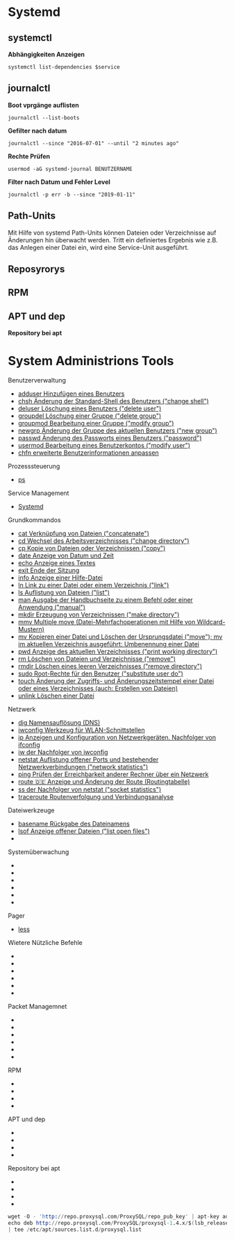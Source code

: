 # Systemd

## systemctl

**Abhängigkeiten Anzeigen**

`systemctl list-dependencies $service`

## journalctl

**Boot vprgänge auflisten**

`journalctl --list-boots`

**Gefilter nach datum**

`journalctl --since "2016-07-01" --until "2 minutes ago"`

**Rechte Prüfen**

`usermod -aG systemd-journal BENUTZERNAME`

**Filter nach Datum und Fehler Level**

`journalctl -p err -b --since "2019-01-11"`

## Path-Units
Mit Hilfe von systemd Path-Units können Dateien oder Verzeichnisse auf Änderungen hin überwacht werden. Tritt ein definiertes Ergebnis wie z.B. das Anlegen einer Datei ein, wird eine Service-Unit ausgeführt.

## Reposyrorys

## RPM

## APT und dep

**Repository bei apt**

# System Administrions Tools

Benutzerverwaltung

* [adduser  Hinzufügen eines Benutzers](../adduser)
* [chsh Änderung der Standard-Shell des Benutzers ("change shell")](../chsh)
* [deluser Löschung eines Benutzers ("delete user")](../deluser)
* [groupdel Löschung einer Gruppe ("delete group")](../groupdel)
* [groupmod Bearbeitung einer Gruppe ("modify group")](../groupmod)
* [newgrp Änderung der Gruppe des aktuellen Benutzers ("new group")](../newgrp)
* [passwd Änderung des Passworts eines Benutzers ("password")](../passwd)
* [usermod Bearbeitung eines Benutzerkontos ("modify user")](../)
* [chfn erweiterte Benutzerinformationen anpassen](../chfn)

Prozesssteuerung

* [ps](../ps)

Service Management

* [Systemd](../systemd)

Grundkommandos

* [cat Verknüpfung von Dateien ("concatenate")](../cat)
* [cd Wechsel des Arbeitsverzeichnisses ("change directory")](./cd)
* [cp Kopie von Dateien oder Verzeichnissen ("copy")](../cp)
* [date Anzeige von Datum und Zeit](../date)
* [echo Anzeige eines Textes](../echo)
* [exit Ende der Sitzung](../exit)
* [info Anzeige einer Hilfe-Datei](../info)
* [ln Link zu einer Datei oder einem Verzeichnis ("link")](../link)
* [ls Auflistung von Dateien ("list")](../ls)
* [man Ausgabe der Handbuchseite zu einem Befehl oder einer Anwendung ("manual")](../man)
* [mkdir Erzeugung von Verzeichnissen ("make directory")](..(mkdir))
* [mmv Multiple move (Datei-Mehrfachoperationen mit Hilfe von Wildcard-Mustern)](../mmv)
* [mv Kopieren einer Datei und Löschen der Ursprungsdatei ("move"); mv im aktuellen Verzeichnis ausgeführt: Umbenennung einer Datei](../mv)
* [pwd Anzeige des aktuellen Verzeichnisses ("print working directory")](../pwd)
* [rm Löschen von Dateien und Verzeichnisse ("remove")](../rm)
* [rmdir Löschen eines leeren Verzeichnisses ("remove directory")](../rmdir)
* [sudo Root-Rechte für den Benutzer ("substitute user do")](../sudo)
* [touch Änderung der Zugriffs- und Änderungszeitstempel einer Datei oder eines Verzeichnisses (auch: Erstellen von Dateien)](../touch)
* [unlink Löschen einer Datei](../unlink)

Netzwerk

* [dig Namensauflösung (DNS)](../)
* [iwconfig Werkzeug für WLAN-Schnittstellen](../)
* [ip Anzeigen und Konfiguration von Netzwerkgeräten. Nachfolger von ifconfig](../)
* [iw der Nachfolger von iwconfig](../)
* [netstat Auflistung offener Ports und bestehender Netzwerkverbindungen ("network statistics")](../)
* [ping Prüfen der Erreichbarkeit anderer Rechner über ein Netzwerk](../)
* [route 🇩🇪 Anzeige und Änderung der Route (Routingtabelle)](../)
* [ss der Nachfolger von netstat ("socket statistics")](../)
* [traceroute Routenverfolgung und Verbindungsanalyse](../)

Dateiwerkzeuge

* [basename Rückgabe des Dateinamens](../basename)
* [lsof Anzeige offener Dateien ("list open files")](../lsof)
* [](../)

Systemüberwachung

* [](../)
* [](../)
* [](../)
* [](../)
* [](../)
* [](../)

Pager

* [less](../system-administration-pager-less)


Wietere Nützliche Befehle

* [](../system-administration-pager)
* [](../system-administration-pager)
* [](../system-administration-pager)
* [](../system-administration-pager)
* [](../system-administration-pager)
* [](../system-administration-pager)

Packet Managemnet

* [](../)
* [](../)
* [](../)
* [](../)
* [](../)
* [](../)

RPM

* [](../)
* [](../)
* [](../)
* [](../)

APT und dep

* [](../)
* [](../)
* [](../)
* [](../)

Repository bei apt

* [](../)
* [](../)
* [](../)
* [](../)

```s
wget -O - 'http://repo.proxysql.com/ProxySQL/repo_pub_key' | apt-key add -
echo deb http://repo.proxysql.com/ProxySQL/proxysql-1.4.x/$(lsb_release -sc)/ ./ \
| tee /etc/apt/sources.list.d/proxysql.list
```
